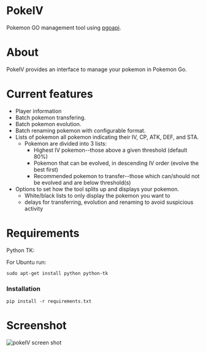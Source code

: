 # PokeIV
Pokemon GO management tool using [pgoapi](https://github.com/pogodevorg/pgoapi).

# About
PokeIV provides an interface to manage your pokemon in Pokemon Go. 

# Current features
* Player information
* Batch pokemon transfering. 
* Batch pokemon evolution.
* Batch renaming pokemon with configurable format.
* Lists of pokemon all pokemon indicating their IV, CP, ATK, DEF, and STA.
  * Pokemon are divided into 3 lists:
    * Highest IV pokemon--those above a given threshold (default 80%)
    * Pokemon that can be evolved, in descending IV order (evolve the best first)
    * Recommended pokemon to transfer--those which can/should not be evolved and are below threshold(s)
* Options to set how the tool splits up and displays your pokemon.
  * White/black lists to only display the pokemon you want to
  * delays for transferring, evolution and renaming to avoid suspicious activity
  
# Requirements
Python TK:

For Ubuntu run:
```
sudo apt-get install python python-tk
```

### Installation
```
pip install -r requirements.txt
```

# Screenshot
![pokeIV screen shot](./screenshot.jpg "Screenshot")
